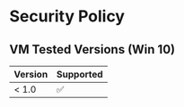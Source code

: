 # Security Policy

## VM Tested Versions (Win 10)

| Version | Supported          |
| ------- | ------------------ |
| < 1.0   | :white_check_mark: |

